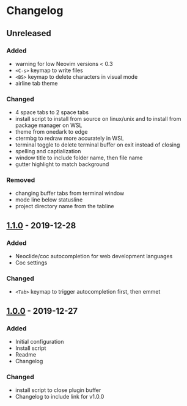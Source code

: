 # Changelog

## Unreleased

### Added
- warning for low Neovim versions < 0.3
- `<C-s>` keymap to write files
- `<BS>` keymap to delete characters in visual mode
- airline tab theme

### Changed
- 4 space tabs to 2 space tabs
- install script to install from source on linux/unix and to install from package manager on WSL
- theme from onedark to edge 
- ctermbg to redraw more accurately in WSL
- terminal toggle to delete terminal buffer on exit instead of closing
- spelling and captialization
- window title to include folder name, then file name
- gutter highlight to match background

### Removed
- changing buffer tabs from terminal window
- mode line below statusline
- project directory name from the tabline

## [1.1.0](https://github.com/bossley9/nvim-config/releases/tag/v1.1.0) - 2019-12-28

### Added
- Neoclide/coc autocompletion for web development languages
- Coc settings

### Changed
- `<Tab>` keymap to trigger autocompletion first, then emmet

## [1.0.0](https://github.com/bossley9/nvim-config/releases/tag/v1.0.0) - 2019-12-27

### Added
- Initial configuration
- Install script
- Readme
- Changelog

### Changed
- install script to close plugin buffer
- Changelog to include link for v1.0.0
